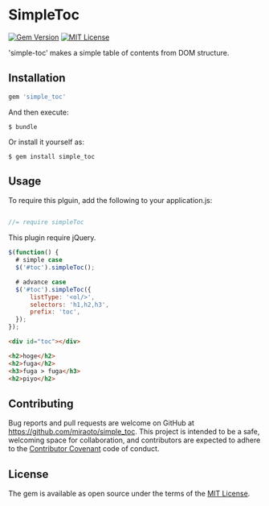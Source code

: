 # SimpleToc

[![Gem Version](https://badge.fury.io/rb/simple_toc.svg)](https://badge.fury.io/rb/simple_toc) [![MIT License](http://img.shields.io/badge/license-MIT-blue.svg?style=flat)](LICENSE)

'simple-toc' makes a simple table of contents from DOM structure.

## Installation

```ruby
gem 'simple_toc'
```

And then execute:

    $ bundle

Or install it yourself as:

    $ gem install simple_toc

## Usage

To require this plguin, add the following to your application.js:

``` javascript

//= require simpleToc

```

This plugin require jQuery.

``` javascript
$(function() {
  # simple case
  $('#toc').simpleToc();

  # advance case
  $('#toc').simpleToc({
      listType: '<ol/>',
      selectors: 'h1,h2,h3',
      prefix: 'toc',
  });
});
```

``` html
<div id="toc"></div>

<h2>hoge</h2>
<h2>fuga</h2>
<h3>fuga > fuga</h3>
<h2>piyo</h2>
```


## Contributing

Bug reports and pull requests are welcome on GitHub at https://github.com/miraoto/simple_toc. This project is intended to be a safe, welcoming space for collaboration, and contributors are expected to adhere to the [Contributor Covenant](http://contributor-covenant.org) code of conduct.


## License

The gem is available as open source under the terms of the [MIT License](http://opensource.org/licenses/MIT).
